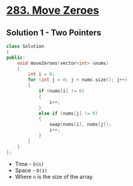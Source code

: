 # [283. Move Zeroes](https://leetcode.com/problems/move-zeroes/)

## Solution 1 - Two Pointers

```c++
class Solution
{
public:
    void moveZeroes(vector<int> &nums)
    {
        int i = 0;
        for (int j = 0; j < nums.size(); j++)
        {
            if (nums[i] != 0)
            {
                i++;
            }
            else if (nums[j] != 0)
            {
                swap(nums[i], nums[j]);
                i++;
            }
        }
    }
};
```

- Time - `O(n)`
- Space - `O(1)`
- Where `n` is the size of the array.